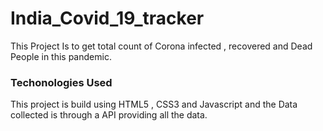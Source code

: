 # India_Covid_19_tracker
This Project Is to get total count of Corona infected , recovered and Dead People in this pandemic. 

### Techonologies Used
This project is build using HTML5 , CSS3 and Javascript and the Data collected is through a API providing all the data.
